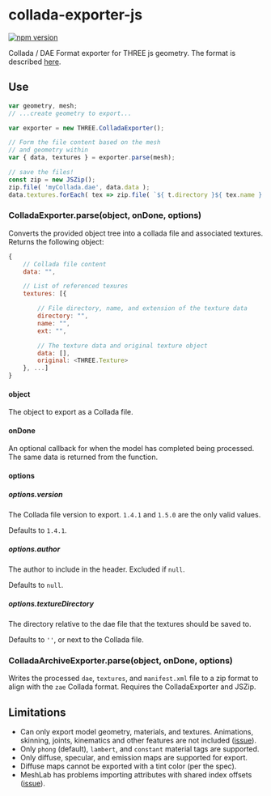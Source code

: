 # collada-exporter-js

[![npm version](https://badge.fury.io/js/collada-exporter.svg)](https://www.npmjs.com/package/collada-exporter)

Collada / DAE Format exporter for THREE js geometry. The format is described [here](https://www.khronos.org/collada/).

## Use

```js
var geometry, mesh;
// ...create geometry to export...

var exporter = new THREE.ColladaExporter();

// Form the file content based on the mesh
// and geometry within
var { data, textures } = exporter.parse(mesh);

// save the files!
const zip = new JSZip();
zip.file( 'myCollada.dae', data.data );
data.textures.forEach( tex => zip.file( `${ t.directory }${ tex.name }.${ tex.ext }`, tex.data ) );

```

### ColladaExporter.parse(object, onDone, options)

Converts the provided object tree into a collada file and associated textures. Returns the following object:
```js
{
	// Collada file content
	data: "",

	// List of referenced texures
	textures: [{

		// File directory, name, and extension of the texture data
		directory: "",
		name: "",
		ext: "",

		// The texture data and original texture object
		data: [],
		original: <THREE.Texture>
	}, ...]
}
```

#### object

The object to export as a Collada file.

#### onDone

An optional callback for when the model has completed being processed. The same data is returned from the function.

#### options
##### options.version

The Collada file version to export. `1.4.1` and `1.5.0` are the only valid values.

Defaults to `1.4.1`.

##### options.author

The author to include in the header. Excluded if `null`.

Defaults to `null`.

##### options.textureDirectory

The directory relative to the dae file that the textures should be saved to.

Defaults to `''`, or next to the Collada file.

### ColladaArchiveExporter.parse(object, onDone, options)

Writes the processed `dae`, `textures`, and `manifest.xml` file to a zip format to align with the `zae` Collada format. Requires the ColladaExporter and JSZip.

## Limitations

- Can only export model geometry, materials, and textures. Animations, skinning, joints, kinematics and other features are not included ([issue](https://github.com/gkjohnson/collada-exporter-js/issues/4)).
- Only `phong` (default), `lambert`, and `constant` material tags are supported.
- Only diffuse, specular, and emission maps are supported for export.
- Diffuse maps cannot be exported with a tint color (per the spec).
- MeshLab has problems importing attributes with shared index offsets ([issue](https://github.com/gkjohnson/collada-exporter-js/issues/8)).
